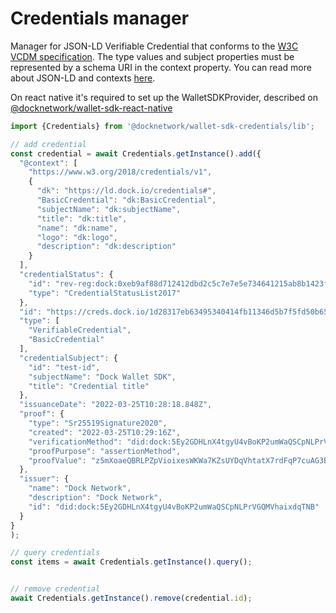 
# Credentials manager

Manager for JSON-LD Verifiable Credential that conforms to the [W3C VCDM specification](https://www.w3.org/TR/vc-data-model/). The type values and subject properties must be represented by a schema URI in the context property. You can read more about JSON-LD and contexts [here](https://json-ld.org/spec/latest/json-ld/#the-context).


On react native it's required to set up the WalletSDKProvider, described on [@docknetwork/wallet-sdk-react-native](https://www.npmjs.com/package/@docknetwork/wallet-sdk-react-native)

```js
import {Credentials} from '@docknetwork/wallet-sdk-credentials/lib';

// add credential 
const credential = await Credentials.getInstance().add({
  "@context": [
    "https://www.w3.org/2018/credentials/v1",
    {
      "dk": "https://ld.dock.io/credentials#",
      "BasicCredential": "dk:BasicCredential",
      "subjectName": "dk:subjectName",
      "title": "dk:title",
      "name": "dk:name",
      "logo": "dk:logo",
      "description": "dk:description"
    }
  ],
  "credentialStatus": {
    "id": "rev-reg:dock:0xeb9af88d712412dbd2c5c7e7e5e734641215ab8b1423fb7174e088f012985acf",
    "type": "CredentialStatusList2017"
  },
  "id": "https://creds.dock.io/1d28317eb63495340414fb11346d5b7f5fd50b65aa06c8064d88ec3ec993a29b",
  "type": [
    "VerifiableCredential",
    "BasicCredential"
  ],
  "credentialSubject": {
    "id": "test-id",
    "subjectName": "Dock Wallet SDK",
    "title": "Credential title"
  },
  "issuanceDate": "2022-03-25T10:28:18.848Z",
  "proof": {
    "type": "Sr25519Signature2020",
    "created": "2022-03-25T10:29:16Z",
    "verificationMethod": "did:dock:5Ey2GDHLnX4tgyU4vBoKP2umWaQSCpNLPrVGQMVhaixdqTNB#keys-1",
    "proofPurpose": "assertionMethod",
    "proofValue": "z5mXoaeQBRLPZpVioixesWKWa7KZsUYDqVhtatX7rdFqP7cuAG3BeP8ExYQQjarwuAwJPrdvYuJfKFFiB4JR3bm1h"
  },
  "issuer": {
    "name": "Dock Network",
    "description": "Dock Network",
    "id": "did:dock:5Ey2GDHLnX4tgyU4vBoKP2umWaQSCpNLPrVGQMVhaixdqTNB"
  }
}
);

// query credentials
const items = await Credentials.getInstance().query();


// remove credential
await Credentials.getInstance().remove(credential.id);


```